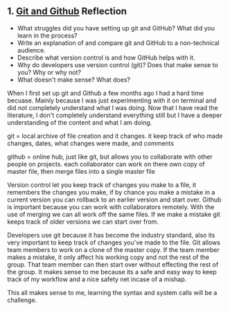 ## 1. [Git and Github](1_get_started/readme.md) Reflection

* What struggles did you have setting up git and GitHub? What did you learn in the process?
* Write an explanation of and compare git and GitHub to a non-technical audience. 
* Describe what version control is and how GitHub helps with it.
* Why do developers use version control (git)? Does that make sense to you? Why or why not?
* What doesn't make sense? What does?


When I first set up git and Github a few months ago I had a hard time becuase. Mainly because I was just experimenting with it on terminal and did not completely understand what I was doing. Now that I have read the literature, I don't completely understand everything still but I have a deeper understanding of the content and what I am doing.

git  =  local archive of file creation and it changes. it keep track of who made changes, dates, what changes were made, and comments 

github = online hub, just like git, but allows you to collaborate with other people on projects.
         each collaborator can work on there own copy of master file, then merge files into a single master file
         
Version control let you keep track of changes you make to a file, it remembers the changes you make, if by chance you make a mistake in a current version you can rollback to an earlier version and start over. Github is important because you can work with collaborators remotely. With the use of merging we can all work off the same files. If we make a mistake git keeps track of older versions we can start over from. 

Developers use git because it has become the industry standard, also its very important to keep track of changes you've made to the file. Git allows team members to work on a clone of the master copy. If the team member makes a mistake, it only affect his working copy and not the rest of the group. That team member can then start over without effecting the rest of the group. It makes sense to me because its a safe and easy way to keep track of my workflow and a nice safety net incase of a mishap. 

This all makes sense to me, learning the syntax and system calls will be a challenge.
